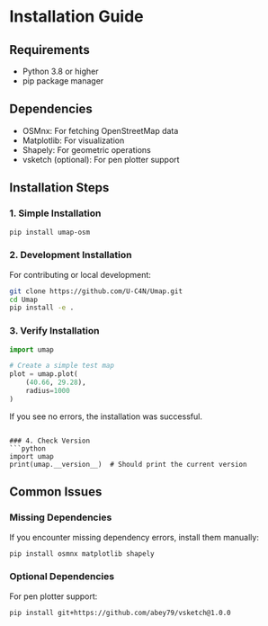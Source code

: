 # Installation Guide

## Requirements
- Python 3.8 or higher
- pip package manager

## Dependencies
- OSMnx: For fetching OpenStreetMap data
- Matplotlib: For visualization
- Shapely: For geometric operations
- vsketch (optional): For pen plotter support

## Installation Steps

### 1. Simple Installation
```bash
pip install umap-osm
```

### 2. Development Installation
For contributing or local development:
```bash
git clone https://github.com/U-C4N/Umap.git
cd Umap
pip install -e .
```

### 3. Verify Installation
```python
import umap

# Create a simple test map
plot = umap.plot(
    (40.66, 29.28),
    radius=1000
)
```

If you see no errors, the installation was successful.
```

### 4. Check Version
```python
import umap
print(umap.__version__)  # Should print the current version
```

## Common Issues

### Missing Dependencies
If you encounter missing dependency errors, install them manually:
```bash
pip install osmnx matplotlib shapely
```

### Optional Dependencies
For pen plotter support:
```bash
pip install git+https://github.com/abey79/vsketch@1.0.0
```
